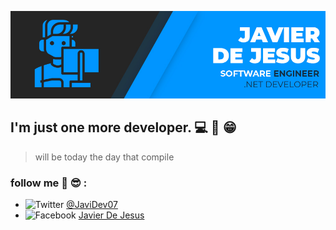 ![Presentation](https://github.com/JavierMartinez07/JavierMartinez07/blob/master/Present.jpg?raw=true)

## I'm just one more developer. :computer: :walking: :grin: 
> will be today the day that compile
### follow me :see_no_evil: :sunglasses: :
- ![Twitter](http://i.imgur.com/wWzX9uB.png)  [@JaviDev07](https://twitter.com/JaviDev07)
- ![Facebook](http://i.imgur.com/fep1WsG.png)  [Javier De Jesus](https://web.facebook.com/JavierIsmael.57/)


